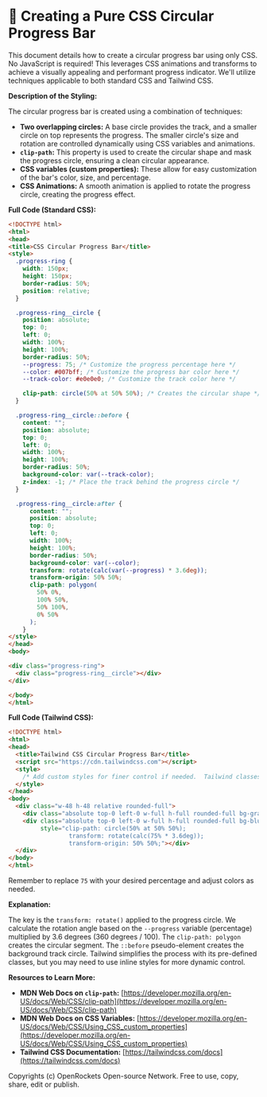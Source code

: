 # 🐞 Creating a Pure CSS Circular Progress Bar


This document details how to create a circular progress bar using only CSS.  No JavaScript is required! This leverages CSS animations and transforms to achieve a visually appealing and performant progress indicator.  We'll utilize techniques applicable to both standard CSS and Tailwind CSS.

**Description of the Styling:**

The circular progress bar is created using a combination of techniques:

* **Two overlapping circles:** A base circle provides the track, and a smaller circle on top represents the progress.  The smaller circle's size and rotation are controlled dynamically using CSS variables and animations.
* **`clip-path`:**  This property is used to create the circular shape and mask the progress circle, ensuring a clean circular appearance.
* **CSS variables (custom properties):** These allow for easy customization of the bar's color, size, and percentage.
* **CSS Animations:** A smooth animation is applied to rotate the progress circle, creating the progress effect.


**Full Code (Standard CSS):**

```html
<!DOCTYPE html>
<html>
<head>
<title>CSS Circular Progress Bar</title>
<style>
  .progress-ring {
    width: 150px;
    height: 150px;
    border-radius: 50%;
    position: relative;
  }

  .progress-ring__circle {
    position: absolute;
    top: 0;
    left: 0;
    width: 100%;
    height: 100%;
    border-radius: 50%;
    --progress: 75; /* Customize the progress percentage here */
    --color: #007bff; /* Customize the progress bar color here */
    --track-color: #e0e0e0; /* Customize the track color here */

    clip-path: circle(50% at 50% 50%); /* Creates the circular shape */
  }

  .progress-ring__circle::before {
    content: "";
    position: absolute;
    top: 0;
    left: 0;
    width: 100%;
    height: 100%;
    border-radius: 50%;
    background-color: var(--track-color);
    z-index: -1; /* Place the track behind the progress circle */
  }

  .progress-ring__circle:after {
      content: "";
      position: absolute;
      top: 0;
      left: 0;
      width: 100%;
      height: 100%;
      border-radius: 50%;
      background-color: var(--color);
      transform: rotate(calc(var(--progress) * 3.6deg));
      transform-origin: 50% 50%;
      clip-path: polygon(
        50% 0%,
        100% 50%,
        50% 100%,
        0% 50%
      );
    }
</style>
</head>
<body>

<div class="progress-ring">
  <div class="progress-ring__circle"></div>
</div>

</body>
</html>
```

**Full Code (Tailwind CSS):**

```html
<!DOCTYPE html>
<html>
<head>
  <title>Tailwind CSS Circular Progress Bar</title>
  <script src="https://cdn.tailwindcss.com"></script>
  <style>
    /* Add custom styles for finer control if needed.  Tailwind classes often suffice. */
  </style>
</head>
<body>
  <div class="w-48 h-48 relative rounded-full">
    <div class="absolute top-0 left-0 w-full h-full rounded-full bg-gray-300"></div>
    <div class="absolute top-0 left-0 w-full h-full rounded-full bg-blue-500"
         style="clip-path: circle(50% at 50% 50%);
                 transform: rotate(calc(75% * 3.6deg));
                 transform-origin: 50% 50%;"></div>
  </div>
</body>
</html>
```
Remember to replace `75` with your desired percentage and adjust colors as needed.


**Explanation:**

The key is the `transform: rotate()` applied to the progress circle. We calculate the rotation angle based on the `--progress` variable (percentage) multiplied by 3.6 degrees (360 degrees / 100). The `clip-path: polygon` creates the circular segment. The `::before` pseudo-element creates the background track circle.  Tailwind simplifies the process with its pre-defined classes,  but you may need to use inline styles for more dynamic control.

**Resources to Learn More:**

* **MDN Web Docs on `clip-path`:** [https://developer.mozilla.org/en-US/docs/Web/CSS/clip-path](https://developer.mozilla.org/en-US/docs/Web/CSS/clip-path)
* **MDN Web Docs on CSS Variables:** [https://developer.mozilla.org/en-US/docs/Web/CSS/Using_CSS_custom_properties](https://developer.mozilla.org/en-US/docs/Web/CSS/Using_CSS_custom_properties)
* **Tailwind CSS Documentation:** [https://tailwindcss.com/docs](https://tailwindcss.com/docs)


Copyrights (c) OpenRockets Open-source Network. Free to use, copy, share, edit or publish.

